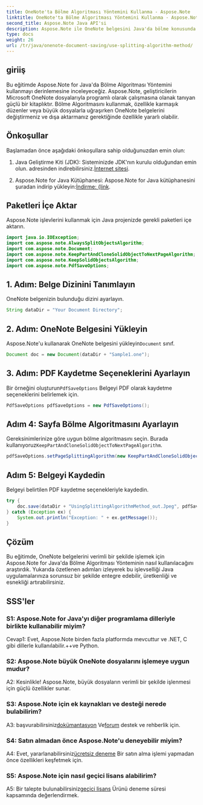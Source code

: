 ```yaml
---
title: OneNote'ta Bölme Algoritması Yöntemini Kullanma - Aspose.Note
linktitle: OneNote'ta Bölme Algoritması Yöntemini Kullanma - Aspose.Note
second_title: Aspose.Note Java API'si
description: Aspose.Note ile OneNote belgesini Java'da bölme konusunda uzmanlaşın! Algoritmalar seçin, sayfa sonlarını kontrol edin ve kolayca PDF olarak kaydedin. Kod dahil! #OneNote #Java #Aspose
type: docs
weight: 26
url: /tr/java/onenote-document-saving/use-splitting-algorithm-method/
---
```

## giriiş

Bu eğitimde Aspose.Note for Java'da Bölme Algoritması Yöntemini kullanmayı derinlemesine inceleyeceğiz. Aspose.Note, geliştiricilerin Microsoft OneNote dosyalarıyla programlı olarak çalışmasına olanak tanıyan güçlü bir kitaplıktır. Bölme Algoritmasını kullanmak, özellikle karmaşık düzenler veya büyük dosyalarla uğraşırken OneNote belgelerini değiştirmeniz ve dışa aktarmanız gerektiğinde özellikle yararlı olabilir.

## Önkoşullar

Başlamadan önce aşağıdaki önkoşullara sahip olduğunuzdan emin olun:

1.  Java Geliştirme Kiti (JDK): Sisteminizde JDK'nın kurulu olduğundan emin olun. adresinden indirebilirsiniz.[İnternet sitesi](https://www.oracle.com/java/technologies/javase-jdk11-downloads.html).
   
2.  Aspose.Note for Java Kütüphanesi: Aspose.Note for Java kütüphanesini şuradan indirip yükleyin:[İndirme: {link](https://releases.aspose.com/note/java/).

## Paketleri İçe Aktar

Aspose.Note işlevlerini kullanmak için Java projenizde gerekli paketleri içe aktarın.

```java
import java.io.IOException;
import com.aspose.note.AlwaysSplitObjectsAlgorithm;
import com.aspose.note.Document;
import com.aspose.note.KeepPartAndCloneSolidObjectToNextPageAlgorithm;
import com.aspose.note.KeepSolidObjectsAlgorithm;
import com.aspose.note.PdfSaveOptions;
```

## 1. Adım: Belge Dizinini Tanımlayın

OneNote belgenizin bulunduğu dizini ayarlayın.

```java
String dataDir = "Your Document Directory";
```

## 2. Adım: OneNote Belgesini Yükleyin

 Aspose.Note'u kullanarak OneNote belgesini yükleyin`Document` sınıf.

```java
Document doc = new Document(dataDir + "Sample1.one");
```

## 3. Adım: PDF Kaydetme Seçeneklerini Ayarlayın

 Bir örneğini oluşturun`PdfSaveOptions` Belgeyi PDF olarak kaydetme seçeneklerini belirlemek için.

```java
PdfSaveOptions pdfSaveOptions = new PdfSaveOptions();
```

## Adım 4: Sayfa Bölme Algoritmasını Ayarlayın

 Gereksinimlerinize göre uygun bölme algoritmasını seçin. Burada kullanıyoruz`KeepPartAndCloneSolidObjectToNextPageAlgorithm`.

```java
pdfSaveOptions.setPageSplittingAlgorithm(new KeepPartAndCloneSolidObjectToNextPageAlgorithm(100));
```

## Adım 5: Belgeyi Kaydedin

Belgeyi belirtilen PDF kaydetme seçenekleriyle kaydedin.

```java
try {
    doc.save(dataDir + "UsingSplittingAlgorithmMethod_out.Jpeg", pdfSaveOptions);
} catch (Exception ex) {
    System.out.println("Exception: " + ex.getMessage());
}
```

## Çözüm

Bu eğitimde, OneNote belgelerini verimli bir şekilde işlemek için Aspose.Note for Java'da Bölme Algoritması Yönteminin nasıl kullanılacağını araştırdık. Yukarıda özetlenen adımları izleyerek bu işlevselliği Java uygulamalarınıza sorunsuz bir şekilde entegre edebilir, üretkenliği ve esnekliği artırabilirsiniz.

## SSS'ler

### S1: Aspose.Note for Java'yı diğer programlama dilleriyle birlikte kullanabilir miyim?

Cevap1: Evet, Aspose.Note birden fazla platformda mevcuttur ve .NET, C gibi dillerle kullanılabilir.++ve Python.

### S2: Aspose.Note büyük OneNote dosyalarını işlemeye uygun mudur?

A2: Kesinlikle! Aspose.Note, büyük dosyaların verimli bir şekilde işlenmesi için güçlü özellikler sunar.

### S3: Aspose.Note için ek kaynakları ve desteği nerede bulabilirim?

 A3: başvurabilirsiniz[dokümantasyon](https://reference.aspose.com/note/java/) Ve[forum](https://forum.aspose.com/c/note/28) destek ve rehberlik için.

### S4: Satın almadan önce Aspose.Note'u deneyebilir miyim?

 A4: Evet, yararlanabilirsiniz[ücretsiz deneme](https://releases.aspose.com/) Bir satın alma işlemi yapmadan önce özellikleri keşfetmek için.

### S5: Aspose.Note için nasıl geçici lisans alabilirim?

 A5: Bir talepte bulunabilirsiniz[geçici lisans](https://purchase.aspose.com/temporary-license/) Ürünü deneme süresi kapsamında değerlendirmek.